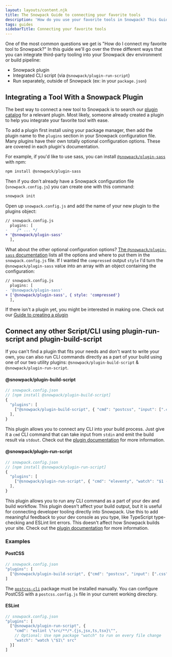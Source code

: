 ```yaml
---
layout: layouts/content.njk
title: The Snowpack Guide to connecting your favorite tools
description: 'How do you use your favorite tools in Snowpack? This Guide will help you get started'
tags: guides
sidebarTitle: Connecting your favorite tools
---
```


One of the most common questions we get is "How do I connect my favorite tool to Snowpack?" In this guide we'll go over the three different ways that you can integrate third-party tooling into your Snowpack dev environment or build pipeline:

- Snowpack plugin
- Integrated CLI script (via `@snowpack/plugin-run-script`)
- Run separately, outside of Snowpack (ex: in your `package.json`)

## Integrating a Tool With a Snowpack Plugin

The best way to connect a new tool to Snowpack is to search our [plugin catalog](/plugins) for a relevant plugin. Most likely, someone already created a plugin to help you integrate your favorite tool with ease.

To add a plugin first install using your package manager, then add the plugin name to the `plugins` section in your Snowpack configuration file. Many plugins have their own totally optional configuration options. These are covered in each plugin's documentation.

For example, if you'd like to use sass, you can install [`@snowpack/plugin-sass`
](https://www.npmjs.com/package/@snowpack/plugin-sass) with npm:

```bash
npm install @snowpack/plugin-sass
```

Then if you don't already have a Snowpack configuration file (`snowpack.config.js`) you can create one with this command:

```bash
snowpack init
```

Open up `snowpack.config.js` and add the name of your new plugin to the plugins object:

```diff
// snowpack.config.js
  plugins: [
-    /* ... */
+ '@snowpack/plugin-sass'
  ],
```

What about the other optional configuration options? [The `@snowpack/plugin-sass` documentation](https://github.com/snowpackjs/snowpack/tree/main/plugins/plugin-sass) lists all the options and where to put them in the `snowpack.config.js` file. If I wanted the `compressed` output `style` I'd turn the `@snowpack/plugin-sass` value into an array with an object containing the configuration:

```diff
// snowpack.config.js
  plugins: [
- '@snowpack/plugin-sass'
+ ['@snowpack/plugin-sass', { style: 'compressed'}
  ],
```

If there isn't a plugin yet, you might be interested in making one. Check out our [Guide to creating a plugin](/guide/plugins)

## Connect any other Script/CLI using plugin-run-script and plugin-build-script

If you can't find a plugin that fits your needs and don't want to write your own, you can also run CLI commands directly as a part of your build using one of our two utility plugins: `@snowpack/plugin-build-script` & `@snowpack/plugin-run-script`.

#### @snowpack/plugin-build-script

```js
// snowpack.config.json
// [npm install @snowpack/plugin-build-script]
{
  "plugins": [
    ["@snowpack/plugin-build-script", { "cmd": "postcss", "input": [".css"], "output": [".css"]}]
  ],
}
```

This plugin allows you to connect any CLI into your build process. Just give it a `cmd` CLI command that can take input from `stdin` and emit the build result via `stdout`. Check out the [plugin documentation](https://github.com/snowpackjs/snowpack/tree/main/plugins/plugin-build-script) for more information.

#### @snowpack/plugin-run-script

```js
// snowpack.config.json
// [npm install @snowpack/plugin-run-script]
{
  "plugins": [
    ["@snowpack/plugin-run-script", { "cmd": "eleventy", "watch": "$1 --watch" }]
  ],
}
```

This plugin allows you to run any CLI command as a part of your dev and build workflow. This plugin doesn't affect your build output, but it is useful for connecting developer tooling directly into Snowpack. Use this to add meaningful feedback to your dev console as you type, like TypeScript type-checking and ESLint lint errors. This doesn't affect how Snowpack builds your site. Check out the [plugin documentation](https://github.com/snowpackjs/snowpack/tree/main/plugins/plugin-run-script) for more information.

### Examples

#### PostCSS

```js
// snowpack.config.json
"plugins": [
  ["@snowpack/plugin-build-script", {"cmd": "postcss", "input": [".css"], "output": [".css"]}]
]
```

The [`postcss-cli`](https://github.com/postcss/postcss-cli) package must be installed manually. You can configure PostCSS with a `postcss.config.js` file in your current working directory.

#### ESLint

```js
// snowpack.config.json
"plugins": [
  ["@snowpack/plugin-run-script", {
    "cmd": "eslint \"src/**/*.{js,jsx,ts,tsx}\"",
    // Optional: Use npm package "watch" to run on every file change
    "watch": "watch \"$1\" src"
  }]
]
```
